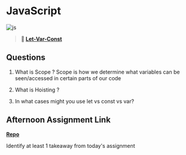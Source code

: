# JavaScript

![js](https://bcw.blob.core.windows.net/public/img/courses/js.gif)

> **📖 [Let-Var-Const](https://codeworksacademy.com/fs-student-guide/resources/wk2/01-Let-Var-Const)**

## Questions

1. What is Scope ?
 Scope is how we determine what variables can be seen/accessed in certain parts of our code

2. What is Hoisting ?

3. In what cases might you use let vs const vs var?

## Afternoon Assignment Link

**[Repo](https://github.com/TobyComon/<ASSIGNMENT_REPO>)**

Identify at least 1 takeaway from today's assignment
